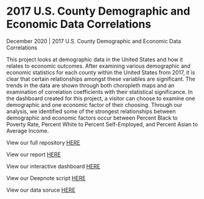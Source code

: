 # 2017 U.S. County Demographic and Economic Data Correlations
December 2020 | 2017 U.S. County Demographic and Economic Data Correlations

This project looks at demographic data in the United States and how it relates to economic outcomes. After examining various demographic and economic statistics for each county within the United States from 2017, it is clear that certain relationships amongst these variables are significant. The trends in the data are shown through both choropleth maps and an examination of correlation coefficients with their statistical significance. In the dashboard created for this project, a visitor can choose to examine one demographic and one economic factor of their choosing. Through our analysis, we identified some of the strongest relationships between demographic and economic factors occur between Percent Black to Poverty Rate, Percent White to Percent Self-Employed, and Percent Asian to Average Income.

View our full repository [HERE](https://github.com/gerrycrepeau/Final-Project-App)

View our report [HERE](https://drive.google.com/file/d/1QG-C0l9ChOqMZy8OWqcu2mznmMoXeK5E/view?usp=sharing)

View our interactive dashboard [HERE](https://ma346-choropleth-dashboard.herokuapp.com/)

View our Deepnote script [HERE](https://deepnote.com/workspace/logan-chalifour-4499e17c-38f8-4e22-9fd9-bb4212d29105/project/2017-US-County-Data-Correlations-d151ded9-3231-4946-9e41-cc48fe69b917/notebook/CountyAnalysis-5257732bd94849f399b0f17b401a6812)

View our data soruce [HERE](https://www.kaggle.com/muonneutrino/us-census-demographic-data)
